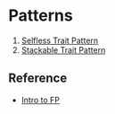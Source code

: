 # Patterns
1. [Selfless Trait Pattern](http://www.artima.com/scalazine/articles/selfless_trait_pattern.html)
2. [Stackable Trait Pattern](http://www.artima.com/scalazine/articles/stackable_trait_pattern.html)

## Reference

- [Intro to FP](http://jsuereth.com/intro-to-fp/preso.html)


